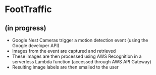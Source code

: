 # FootTraffic 
## (in progress)

* Google Nest Cameras trigger a motion detection event (using the Google developer API)
* Images from the event are captured and retrieved
* These images are then processed using AWS Recognition in a serverless Lambda function (accessed through AWS API Gateway)
* Resulting image labels are then emailed to the user 
